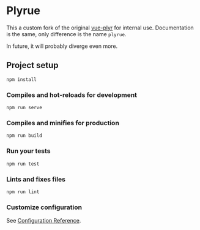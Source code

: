# Plyrue

This a custom fork of the original [vue-plyr](https://github.com/redxtech/vue-plyr) for internal use.
Documentation is the same, only difference is the name `plyrue`.

In future, it will probably diverge even more. 

## Project setup
```
npm install
```

### Compiles and hot-reloads for development
```
npm run serve
```

### Compiles and minifies for production
```
npm run build
```

### Run your tests
```
npm run test
```

### Lints and fixes files
```
npm run lint
```

### Customize configuration
See [Configuration Reference](https://cli.vuejs.org/config/).
